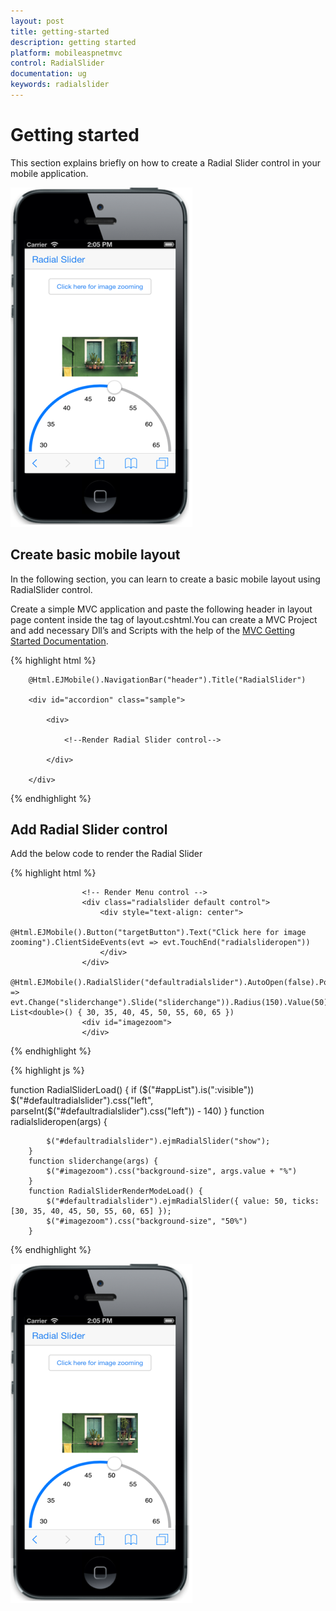 ```yaml
---
layout: post
title: getting-started
description: getting started
platform: mobileaspnetmvc
control: RadialSlider
documentation: ug
keywords: radialslider
---
```


# Getting started

This section explains briefly on how to create a Radial Slider control in your mobile application.

![](getting-started_images\getting-started_img1.png)

## Create basic mobile layout

In the following section, you can learn to create a basic mobile layout using RadialSlider control.

Create a simple MVC application and paste the following header in layout page content inside the <body>tag of layout.cshtml.You can create a MVC Project and add necessary Dll’s and Scripts with the help of the [MVC Getting Started Documentation](https://help.syncfusion.com/aspnetmvc/getting-started).

{% highlight html %}
       <!-- header control -->

        @Html.EJMobile().NavigationBar("header").Title("RadialSlider")

        <div id="accordion" class="sample">

            <div>

                <!--Render Radial Slider control-->

            </div>

        </div>

       
{% endhighlight %}

## Add Radial Slider control

Add the below code to render the Radial Slider

{% highlight html %}

                    <!-- Render Menu control -->
                    <div class="radialslider default control">
                        <div style="text-align: center">
                            @Html.EJMobile().Button("targetButton").Text("Click here for image zooming").ClientSideEvents(evt => evt.TouchEnd("radialslideropen"))
                        </div>
                    </div>
                    @Html.EJMobile().RadialSlider("defaultradialslider").AutoOpen(false).Position(RadialSliderPosition.BottomCenter).ClientSideEvents(evt => evt.Change("sliderchange").Slide("sliderchange")).Radius(150).Value(50).Ticks(new List<double>() { 30, 35, 40, 45, 50, 55, 60, 65 })
                    <div id="imagezoom">
                    </div>

{% endhighlight %}



{% highlight js %}

function RadialSliderLoad() {
            if ($("#appList").is(":visible"))
                $("#defaultradialslider").css("left", parseInt($("#defaultradialslider").css("left")) - 140)
        }
        function radialslideropen(args) {

            $("#defaultradialslider").ejmRadialSlider("show");
        }
        function sliderchange(args) {
            $("#imagezoom").css("background-size", args.value + "%")
        }
        function RadialSliderRenderModeLoad() {
            $("#defaultradialslider").ejmRadialSlider({ value: 50, ticks: [30, 35, 40, 45, 50, 55, 60, 65] });
            $("#imagezoom").css("background-size", "50%")
        }


{% endhighlight %}

![](getting-started_images\add-radial-slider-control_img1.png)

